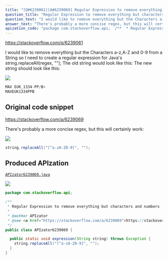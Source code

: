 ```yaml
---
title: "[Q#6239061][A#6239069] Regular Expression to remove everything but characters and numbers"
question_title: "Regular Expression to remove everything but characters and numbers"
question_text: "I would like to remove everything but the Characters a-z,A-Z and 0-9 from a String so I need to create a regular expression for Java's string.replaceAll(regex, \"\"); The old string would look like this: The new string should look like this:"
answer_text: "There's probably a more concise regex, but this will certainly work:"
apization_code: "package com.stackoverflow.api;  /**  * Regular Expression to remove everything but characters and numbers  *  * @author APIzator  * @see <a href=\"https://stackoverflow.com/a/6239069\">https://stackoverflow.com/a/6239069</a>  */ public class APIzator6239069 {    public static void expression(String string) throws Exception {     string.replaceAll(\"[^a-zA-Z0-9]\", \"\");   } }"
---
```


https://stackoverflow.com/q/6239061

I would like to remove everything but the Characters a-z,A-Z and 0-9 from a String so I need to create a regular expression for Java&#x27;s string.replaceAll(regex, &quot;&quot;);
The old string would look like this:
The new string should look like this:


<div class="code-logo"><img src="/stackoverflow.png" /></div>

```java
MAX EUK_1334-PP/B+
MAXEUK1334PPB
```


## Original code snippet

https://stackoverflow.com/a/6239069

There&#x27;s probably a more concise regex, but this will certainly work:

<div class="code-logo"><img src="/stackoverflow.png" /></div>

```java
string.replaceAll("[^a-zA-Z0-9]", "");
```

## Produced APIzation

[`APIzator6239069.java`](https://github.com/pasqualesalza/apization-temp/raw/main/data/search/APIzator6239069.java)

<div class="code-logo"><img src="/apizator.png" /></div>

```java
package com.stackoverflow.api;

/**
 * Regular Expression to remove everything but characters and numbers
 *
 * @author APIzator
 * @see <a href="https://stackoverflow.com/a/6239069">https://stackoverflow.com/a/6239069</a>
 */
public class APIzator6239069 {

  public static void expression(String string) throws Exception {
    string.replaceAll("[^a-zA-Z0-9]", "");
  }
}

```